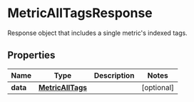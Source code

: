

# MetricAllTagsResponse

Response object that includes a single metric's indexed tags.
## Properties

Name | Type | Description | Notes
------------ | ------------- | ------------- | -------------
**data** | [**MetricAllTags**](MetricAllTags.md) |  |  [optional]




